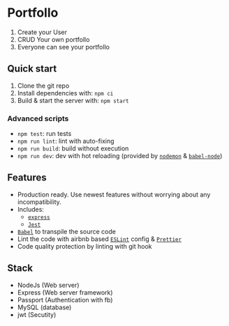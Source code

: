 # Portfollo

1. Create your User 
2. CRUD Your own portfollo
3. Everyone can see your portfollo

## Quick start

1. Clone the git repo
2. Install dependencies with: `npm ci`
3. Build & start the server with: `npm start`

### Advanced scripts

- `npm test`: run tests
- `npm run lint`: lint with auto-fixing
- `npm run build`: build without execution
- `npm run dev`: dev with hot reloading (provided by [`nodemon`](https://github.com/remy/nodemon) & [`babel-node`](https://github.com/babel/babel/tree/master/packages/babel-node))

## Features

- Production ready. Use newest features without worrying about any incompatibility.
- Includes:
  - [`express`](https://expressjs.com/)
  - [`Jest`](https://github.com/facebook/jest)
- [`Babel`](https://babeljs.io/) to transpile the source code
- Lint the code with airbnb based [`ESLint`](https://github.com/eslint/eslint) config & [`Prettier`](https://github.com/prettier/prettier)
- Code quality protection by linting with git hook

## Stack

- NodeJs (Web server)
- Express (Web server framework)
- Passport (Authentication with fb)
- MySQL (database)
- jwt (Secutity)
